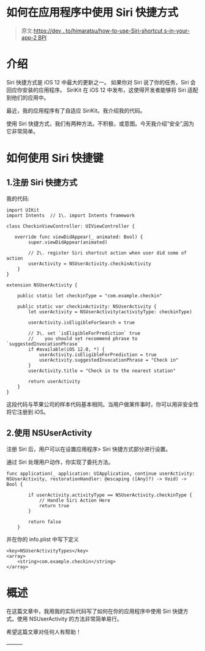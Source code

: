# 如何在应用程序中使用 Siri 快捷方式

> 原文:[https://dev . to/himaratsu/how-to-use-Siri-shortcut s-in-your-app-2 BPI](https://dev.to/himaratsu/how-to-use-siri-shortcuts-in-your-app-2bpi)

# 介绍

Siri 快捷方式是 iOS 12 中最大的更新之一。
如果你对 Siri 说了你的任务，Siri 会回应你安装的应用程序。
SiriKit 在 iOS 12 中发布，这使得开发者能够将 Siri 适配到他们的应用中。

最近，我的应用程序有了自适应 SiriKit。我介绍我的代码。

使用 Siri 快捷方式，我们有两种方法。不积极，或意图。今天我介绍“安全”,因为它非常简单。

# 如何使用 Siri 快捷键

## 1.注册 Siri 快捷方式

我的代码:

```
import UIKit
import Intents  // 1\. import Intents framework

class CheckinViewController: UIViewController {

   override func viewDidAppear(_ animated: Bool) {
        super.viewDidAppear(animated)

        // 2\. register Siri shortcut action when user did some of action
        userActivity = NSUserActivity.checkinActivity
    }
}

extension NSUserActivity {

    public static let checkinType = "com.example.checkin"

    public static var checkinActivity: NSUserActivity {
        let userActivity = NSUserActivity(activityType: checkinType)

        userActivity.isEligibleForSearch = true

        // 3\. set `isEligibleForPrediction` true
        //    you should set recommend phrase to `suggestedInvocationPhrase`
        if #available(iOS 12.0, *) {
            userActivity.isEligibleForPrediction = true
            userActivity.suggestedInvocationPhrase = "Check in"
        }
        userActivity.title = "Check in to the nearest station"

        return userActivity
    }
} 
```

这段代码与苹果公司的样本代码基本相同。当用户做某件事时，你可以用非安全性将它注册到 iOS。

## 2.使用 NSUserActivity

注册 Siri 后，用户可以在设置应用程序> Siri 快捷方式部分进行设置。

通过 Siri 处理用户动作，你实现了委托方法。

```
func application(_ application: UIApplication, continue userActivity: NSUserActivity, restorationHandler: @escaping ([Any]?) -> Void) -> Bool {

        if userActivity.activityType == NSUserActivity.checkinType {
            // Handle Siri Action Here
            return true
        }

        return false
    } 
```

并在你的 info.plist 中写下定义

```
<key>NSUserActivityTypes</key>
<array>
    <string>com.example.checkin</string>
</array> 
```

# 概述

在这篇文章中，我用我的实际代码写了如何在你的应用程序中使用 Siri 快捷方式。使用 NSUserActivity 的方法非常简单易行。

希望这篇文章对任何人有帮助！

———